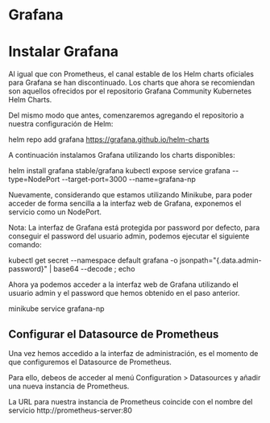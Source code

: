 # Grafana

# Instalar Grafana
Al igual que con Prometheus, el canal estable de los Helm charts oficiales para Grafana se han discontinuado. Los charts que ahora se recomiendan son aquellos ofrecidos por el repositorio Grafana Community Kubernetes Helm Charts.

Del mismo modo que antes, comenzaremos agregando el repositorio a nuestra configuración de Helm:

helm repo add grafana https://grafana.github.io/helm-charts

A continuación instalamos Grafana utilizando los charts disponibles:

helm install grafana stable/grafana
kubectl expose service grafana --type=NodePort --target-port=3000 --name=grafana-np

Nuevamente, considerando que estamos utilizando Minikube, para poder acceder de forma sencilla a la interfaz web de Grafana, exponemos el servicio como un NodePort.

Nota: La interfaz de Grafana está protegida por password por defecto, para conseguir el password del usuario admin, podemos ejecutar el siguiente comando:

kubectl get secret --namespace default grafana -o jsonpath="{.data.admin-password}" | base64 --decode ; echo

Ahora ya podemos acceder a la interfaz web de Grafana utilizando el usuario admin y el password que hemos obtenido en el paso anterior.

minikube service grafana-np

## Configurar el Datasource de Prometheus
Una vez hemos accedido a la interfaz de administración, es el momento de que configuremos el Datasource de Prometheus.

Para ello, debeos de acceder al menú Configuration > Datasources y añadir una nueva instancia de Prometheus.

La URL para nuestra instancia de Prometheus coincide con el nombre del servicio http://prometheus-server:80
